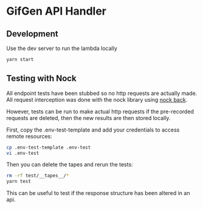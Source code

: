 # GifGen API Handler

## Development

Use the dev server to run the lambda locally

```bash
yarn start
```

## Testing with Nock

All endpoint tests have been stubbed so no http requests are actually made. All request interception was done with the nock library using [nock back](https://github.com/nock/nock#nock-back).

However, tests can be run to make actual http requests if the pre-recorded requests are deleted, then the new results are then stored locally.

First, copy the .env-test-template and add your credentials to access remote resources:

```bash
cp .env-test-template .env-test
vi .env-test
```

Then you can delete the tapes and rerun the tests:

```bash
rm -rf test/__tapes__/*
yarn test
```

This can be useful to test if the response structure has been altered in an api.
